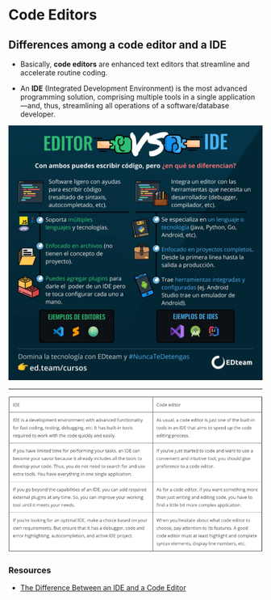 # **Code Editors**

## **Differences among a code editor and a IDE**

-   Basically, **code editors** are enhanced text editors that streamline and accelerate routine coding.

-   An **IDE** (Integrated Development Environment) is the most advanced programming solution, comprising multiple tools in a single application —and, thus, streamlining all operations of a software/database developer.

![Editors-vs-IDEs-2](../../img/documentation-images/Editors-vs-IDEs-1.png)

---

![Editors-vs-IDEs-1](../../img/documentation-images/Editors-vs-IDEs-2.png)

### Resources

-   [The Difference Between an IDE and a Code Editor](https://blog.devart.com/difference-between-ide-and-code-editor-explained.html)
